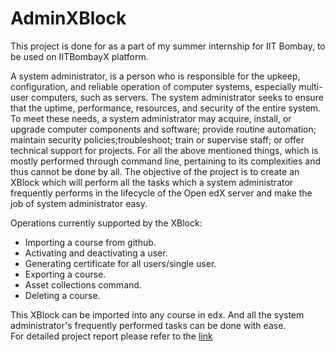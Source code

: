 # AdminXBlock

This project is done for as a part of my summer internship for IIT Bombay, to be used on IITBombayX platform. 

A system  administrator,  is  a  person  who  is responsible  for  the  upkeep, configuration, and reliable operation of computer systems, especially multi-user computers, such as servers. The system administrator seeks to ensure that the uptime, performance, resources, and security of the entire system. To meet these needs,  a  system  administrator  may  acquire,  install,  or  upgrade  computer components and software; provide routine automation; maintain security policies;troubleshoot; train or supervise staff; or offer technical support for projects. For all  the  above  mentioned  things,  which  is  mostly  performed  through  command line, pertaining to its complexities and thus cannot be done by all. The objective of the project is to create an XBlock which will perform all the tasks which a system administrator frequently performs in the lifecycle of the Open edX server and make the job of system administrator easy.

Operations currently supported by the XBlock:
- Importing a course from github.
- Activating and deactivating a user.
- Generating certificate for all users/single user.
- Exporting a course.
- Asset collections command.
- Deleting a course.

This XBlock can be imported into any course in edx. And all the system administrator's frequently performed tasks can be done with ease.  
For detailed project report please refer to the [link](https://drive.google.com/file/d/0B9TCAG7AVugiSnYzNFVqbFRleXc/view?usp=sharing)

